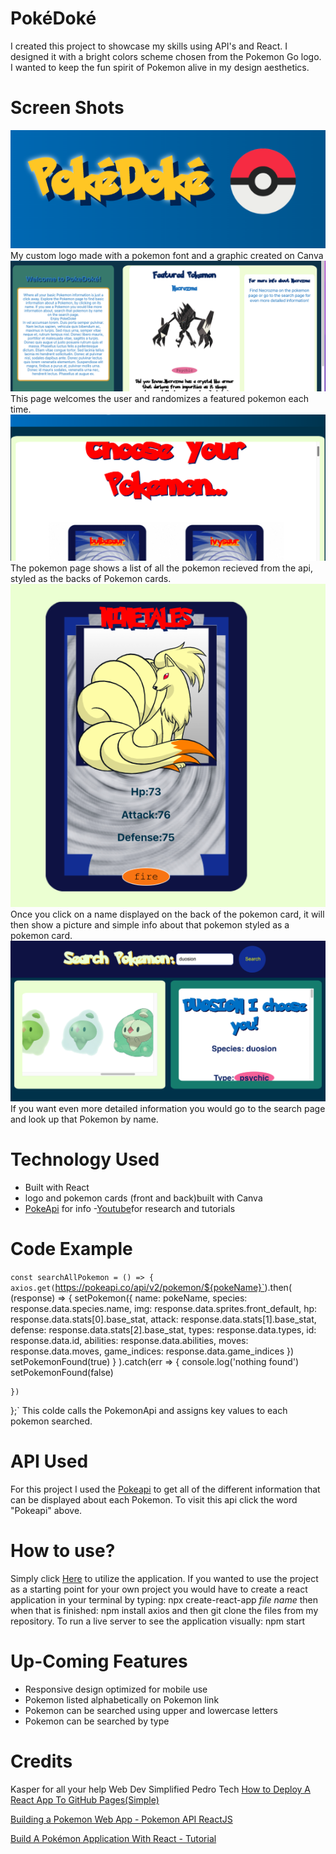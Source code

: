 # PokéDoké
 I created this project to showcase my skills using API's and React. I designed it with a bright colors scheme chosen from the Pokemon Go logo. I wanted to keep the fun spirit of Pokemon alive in my design aesthetics.

# Screen Shots 
![Logo](src/images/logo.png)
My custom logo made with a pokemon font and a graphic created on Canva
![Home Page](src/images/Home.png)
This page welcomes the user and randomizes a featured pokemon each time.
![Pokemon Page](src/images/list.png)
The pokemon page shows a list of all the pokemon recieved from the api, styled as the backs of Pokemon cards. 
![Single Pokemon](src/images/pokemonCard.png)
Once you click on a name displayed on the back of the pokemon card, it will then show a picture and simple info about that pokemon styled as a pokemon card.
![Search Page](src/images/Search.png)
If you want even more detailed information you would go to the search page and look up that Pokemon by name.

# Technology Used
- Built with React
- logo and pokemon cards (front and back)built with Canva
- [PokeApi](https://pokeapi.co/) for info
-[Youtube](https://www.youtube.com/)for research and tutorials

# Code Example
`const searchAllPokemon = () => {
    axios.get(`https://pokeapi.co/api/v2/pokemon/${pokeName}`).then(
      (response) => {
        setPokemon({
          name: pokeName,
          species: response.data.species.name,
          img: response.data.sprites.front_default,
          hp: response.data.stats[0].base_stat,
          attack: response.data.stats[1].base_stat,
          defense: response.data.stats[2].base_stat,
          types: response.data.types,
          id: response.data.id,
          abilities: response.data.abilities,
          moves: response.data.moves,
          game_indices: response.data.game_indices
        })
        setPokemonFound(true)
      }
    ).catch(err => {
      console.log('nothing found')
      setPokemonFound(false)

    })
  };`
This colde calls the PokemonApi and assigns key values to each pokemon searched.

# API Used
For this project I used the [Pokeapi](https://pokeapi.co/) to get all of the different information that can be displayed about each Pokemon. To visit this api click the word "Pokeapi" above.

# How to use?
Simply click [Here](https://ashleyoliver218.github.io/pokedoke/) to utilize the application.
If you wanted to use the project as a starting point for your own project you would have to create a react application in your terminal by typing: npx create-react-app *file name*
then when that is finished: npm install axios
and then git clone the files from my repository. To run a live server to see the application visually: npm start

# Up-Coming Features
- Responsive design optimized for mobile use
- Pokemon listed alphabetically on Pokemon link
- Pokemon can be searched using upper and lowercase letters
- Pokemon can be searched by type

# Credits
Kasper for all your help
Web Dev Simplified 
Pedro Tech [How to Deploy A React App To GitHub Pages(Simple)](https://www.youtube.com/watch?v=Q9n2mLqXFpU)

[Building a Pokemon Web App - Pokemon API ReactJS](https://www.youtube.com/watch?v=QFPSIT3ZR7Q)

[Build A Pokémon Application With React - Tutorial](https://www.youtube.com/watch?v=o3ZUc7zH8BE&t=180s)